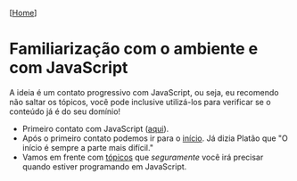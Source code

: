 \[[Home](https://github.com/kyriosdata/js)\]

# Familiarização com o ambiente e com JavaScript

A ideia é um contato progressivo com JavaScript, ou seja, eu recomendo não saltar os tópicos, você pode inclusive utilizá-los para verificar se o conteúdo já é do seu domínio!

- Primeiro contato com JavaScript ([aqui](../topicos/primeiro)). 
- Após o primeiro contato podemos ir para o [início](../topicos/inicio). Já dizia Platão que "O início é sempre a parte mais difícil."
- Vamos em frente com [tópicos](../topicos/ambientacao) que *seguramente* você irá precisar quando estiver programando em JavaScript. 

